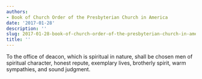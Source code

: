 ```yaml
---
authors:
- Book of Church Order of the Presbyterian Church in America
date: '2017-01-28'
description: ''
slug: 2017-01-28-book-of-church-order-of-the-presbyterian-church-in-america
title: ''
---
```

To the office of deacon, which is spiritual in nature, shall be chosen men of spiritual character, honest repute, exemplary lives, brotherly spirit, warm sympathies, and sound judgment.



